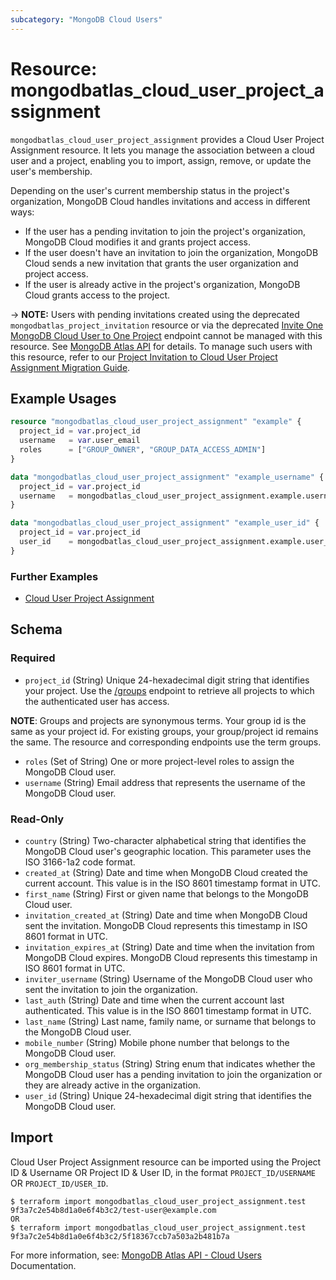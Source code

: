 ```yaml
---
subcategory: "MongoDB Cloud Users"
---
```


# Resource: mongodbatlas_cloud_user_project_assignment

`mongodbatlas_cloud_user_project_assignment` provides a Cloud User Project Assignment resource. It lets you manage the association between a cloud user and a project, enabling you to import, assign, remove, or update the user's membership.

Depending on the user's current membership status in the project's organization, MongoDB Cloud handles invitations and access in different ways:
- If the user has a pending invitation to join the project's organization, MongoDB Cloud modifies it and grants project access.
- If the user doesn't have an invitation to join the organization, MongoDB Cloud sends a new invitation that grants the user organization and project access.
- If the user is already active in the project's organization, MongoDB Cloud grants access to the project.

-> **NOTE:** Users with pending invitations created using the deprecated `mongodbatlas_project_invitation` resource or via the deprecated [Invite One MongoDB Cloud User to One Project](https://www.mongodb.com/docs/api/doc/atlas-admin-api-v2/operation/operation-getorganizationuser#tag/Projects/operation/createProjectInvitation)
endpoint cannot be managed with this resource. See [MongoDB Atlas API](https://www.mongodb.com/docs/api/doc/atlas-admin-api-v2/operation/operation-getprojectteam) for details.
To manage such users with this resource, refer to our [Project Invitation to Cloud User Project Assignment Migration Guide](../guides/project-invitation-to-cloud-user-project-assignment-migration-guide).

## Example Usages

```terraform
resource "mongodbatlas_cloud_user_project_assignment" "example" {
  project_id = var.project_id
  username   = var.user_email
  roles      = ["GROUP_OWNER", "GROUP_DATA_ACCESS_ADMIN"]
}

data "mongodbatlas_cloud_user_project_assignment" "example_username" {
  project_id = var.project_id
  username   = mongodbatlas_cloud_user_project_assignment.example.username
}

data "mongodbatlas_cloud_user_project_assignment" "example_user_id" {
  project_id = var.project_id
  user_id    = mongodbatlas_cloud_user_project_assignment.example.user_id
}
```

### Further Examples
- [Cloud User Project Assignment](https://github.com/mongodb/terraform-provider-mongodbatlas/tree/master/examples/mongodbatlas_cloud_user_project_assignment)

<!-- schema generated by tfplugindocs -->
## Schema

### Required

- `project_id` (String) Unique 24-hexadecimal digit string that identifies your project. Use the [/groups](https://www.mongodb.com/docs/api/doc/atlas-admin-api-v2/operation/operation-listprojects) endpoint to retrieve all projects to which the authenticated user has access.

**NOTE**: Groups and projects are synonymous terms. Your group id is the same as your project id. For existing groups, your group/project id remains the same. The resource and corresponding endpoints use the term groups.
- `roles` (Set of String) One or more project-level roles to assign the MongoDB Cloud user.
- `username` (String) Email address that represents the username of the MongoDB Cloud user.

### Read-Only

- `country` (String) Two-character alphabetical string that identifies the MongoDB Cloud user's geographic location. This parameter uses the ISO 3166-1a2 code format.
- `created_at` (String) Date and time when MongoDB Cloud created the current account. This value is in the ISO 8601 timestamp format in UTC.
- `first_name` (String) First or given name that belongs to the MongoDB Cloud user.
- `invitation_created_at` (String) Date and time when MongoDB Cloud sent the invitation. MongoDB Cloud represents this timestamp in ISO 8601 format in UTC.
- `invitation_expires_at` (String) Date and time when the invitation from MongoDB Cloud expires. MongoDB Cloud represents this timestamp in ISO 8601 format in UTC.
- `inviter_username` (String) Username of the MongoDB Cloud user who sent the invitation to join the organization.
- `last_auth` (String) Date and time when the current account last authenticated. This value is in the ISO 8601 timestamp format in UTC.
- `last_name` (String) Last name, family name, or surname that belongs to the MongoDB Cloud user.
- `mobile_number` (String) Mobile phone number that belongs to the MongoDB Cloud user.
- `org_membership_status` (String) String enum that indicates whether the MongoDB Cloud user has a pending invitation to join the organization or they are already active in the organization.
- `user_id` (String) Unique 24-hexadecimal digit string that identifies the MongoDB Cloud user.

## Import

Cloud User Project Assignment resource can be imported using the Project ID & Username OR Project ID & User ID, in the format `PROJECT_ID/USERNAME` OR `PROJECT_ID/USER_ID`.

```
$ terraform import mongodbatlas_cloud_user_project_assignment.test 9f3a7c2e54b8d1a0e6f4b3c2/test-user@example.com
OR
$ terraform import mongodbatlas_cloud_user_project_assignment.test 9f3a7c2e54b8d1a0e6f4b3c2/5f18367ccb7a503a2b481b7a
```

For more information, see: [MongoDB Atlas API - Cloud Users](https://www.mongodb.com/docs/api/doc/atlas-admin-api-v2/operation/operation-addprojectuser) Documentation.
